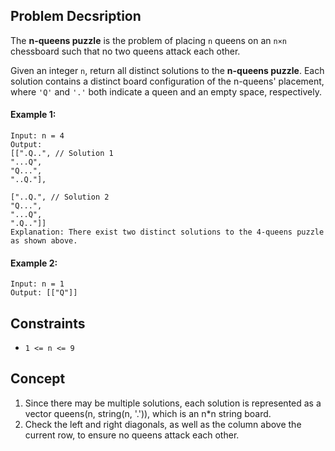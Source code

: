 ## Problem Decsription

The **n-queens puzzle** is the problem of placing `n` queens on an `n×n` chessboard such that no two queens attack each other.

Given an integer `n`, return all distinct solutions to the **n-queens puzzle**. Each solution contains a distinct board configuration of the n-queens' placement, where `'Q'` and `'.'` both indicate a queen and an empty space, respectively.

#### Example 1:
```plaintext
Input: n = 4
Output:
[[".Q..", // Solution 1
"...Q",
"Q...",
"..Q."],

["..Q.", // Solution 2
"Q...",
"...Q",
".Q.."]]
Explanation: There exist two distinct solutions to the 4-queens puzzle as shown above.
```

#### Example 2:
```plaintext
Input: n = 1
Output: [["Q"]]
```

## Constraints

- `1 <= n <= 9`

## Concept
1. Since there may be multiple solutions, each solution is represented as a vector<string> queens(n, string(n, '.')), which is an n*n string board.
2. Check the left and right diagonals, as well as the column above the current row, to ensure no queens attack each other.
